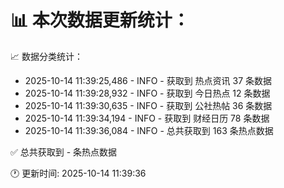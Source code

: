 📊 本次数据更新统计：
==========================

📈 数据分类统计：
- 2025-10-14 11:39:25,486 - INFO - 获取到 热点资讯 37 条数据
- 2025-10-14 11:39:28,932 - INFO - 获取到 今日热点 12 条数据
- 2025-10-14 11:39:30,635 - INFO - 获取到 公社热帖 36 条数据
- 2025-10-14 11:39:34,194 - INFO - 获取到 财经日历 78 条数据
- 2025-10-14 11:39:36,084 - INFO - 总共获取到 163 条热点数据

✅ 总共获取到 - 条热点数据

🕐 更新时间: 2025-10-14 11:39:36
